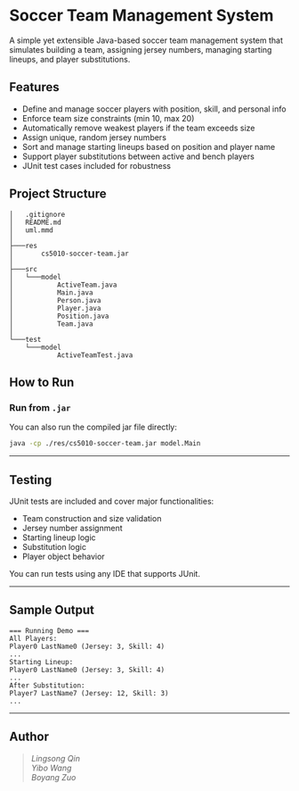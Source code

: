 # Soccer Team Management System

A simple yet extensible Java-based soccer team management system that simulates building a team, assigning jersey numbers, managing starting lineups, and player substitutions.

##  Features

- Define and manage soccer players with position, skill, and personal info
- Enforce team size constraints (min 10, max 20)
- Automatically remove weakest players if the team exceeds size
- Assign unique, random jersey numbers
- Sort and manage starting lineups based on position and player name
- Support player substitutions between active and bench players
- JUnit test cases included for robustness

##  Project Structure

```
│   .gitignore
│   README.md
│   uml.mmd
│
├───res
│       cs5010-soccer-team.jar
│
├───src
│   └───model
│           ActiveTeam.java
│           Main.java
│           Person.java
│           Player.java
│           Position.java
│           Team.java
│
└───test
    └───model
            ActiveTeamTest.java
```

##  How to Run

### Run from `.jar`

You can also run the compiled jar file directly:

```bash
java -cp ./res/cs5010-soccer-team.jar model.Main
```

---

##  Testing

JUnit tests are included and cover major functionalities:

- Team construction and size validation
- Jersey number assignment
- Starting lineup logic
- Substitution logic
- Player object behavior

You can run tests using any IDE that supports JUnit.

---

##  Sample Output

```
=== Running Demo ===
All Players:
Player0 LastName0 (Jersey: 3, Skill: 4)
...
Starting Lineup:
Player0 LastName0 (Jersey: 3, Skill: 4)
...
After Substitution:
Player7 LastName7 (Jersey: 12, Skill: 3)
...
```

---

##  Author

> *Lingsong Qin*  
> *Yibo Wang*  
> *Boyang Zuo*  

